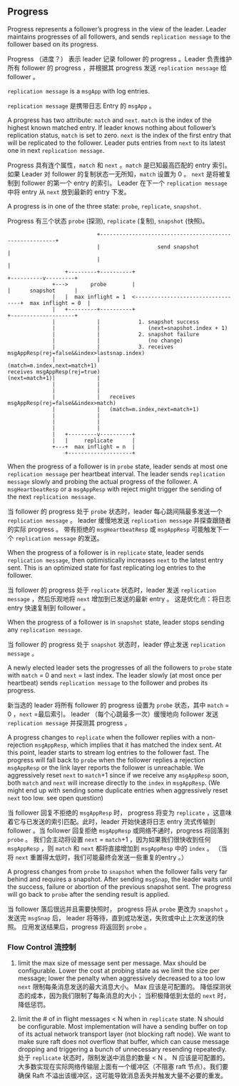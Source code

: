 ## Progress

Progress represents a follower’s progress in the view of the leader. Leader maintains progresses of all followers, and sends `replication message` to the follower based on its progress.

Progress （进度？） 表示 leader 记录 follower 的 progress 。Leader 负责维护所有 follower 的 progress ，并根据其 progress 发送 `replication message` 给 follower 。

`replication message` is a `msgApp` with log entries.

`replication message` 是携带日志 Entry 的 `msgApp` 。

A progress has two attribute: `match` and `next`. `match` is the index of the highest known matched entry. If leader knows nothing about follower’s replication status, `match` is set to zero. `next` is the index of the first entry that will be replicated to the follower. Leader puts entries from `next` to its latest one in next `replication message`.

Progress 具有连个属性，`match` 和 `next` 。`match` 是已知最高匹配的 entry 索引。如果 Leader 对 follower 的复制状态一无所知，`match` 设置为 0 。 `next` 是将被复制到 follower 的第一个 entry 的索引。 Leader 在下一个 `replication message` 中将 entry 从 `next` 放到最新的 entry 下发。

A progress is in one of the three state: `probe`, `replicate`, `snapshot`.

Progress 有三个状态 `probe` (探测), `replicate` (复制), `snapshot` (快照)。

```
                            +--------------------------------------------------------+          
                            |                  send snapshot                         |          
                            |                                                        |          
                  +---------+----------+                                  +----------v---------+
              +--->       probe        |                                  |      snapshot      |
              |   |  max inflight = 1  <----------------------------------+  max inflight = 0  |
              |   +---------+----------+                                  +--------------------+
              |             |            1. snapshot success                                    
              |             |               (next=snapshot.index + 1)                           
              |             |            2. snapshot failure                                    
              |             |               (no change)                                         
              |             |            3. receives msgAppResp(rej=false&&index>lastsnap.index)
              |             |               (match=m.index,next=match+1)                        
receives msgAppResp(rej=true)                                                                   
(next=match+1)|             |                                                                   
              |             |                                                                   
              |             |                                                                   
              |             |   receives msgAppResp(rej=false&&index>match)                     
              |             |   (match=m.index,next=match+1)                                    
              |             |                                                                   
              |             |                                                                   
              |             |                                                                   
              |   +---------v----------+                                                        
              |   |     replicate      |                                                        
              +---+  max inflight = n  |                                                        
                  +--------------------+                                                        
```

When the progress of a follower is in `probe` state, leader sends at most one `replication message` per heartbeat interval. The leader sends `replication message` slowly and probing the actual progress of the follower. A `msgHeartbeatResp` or a `msgAppResp` with reject might trigger the sending of the next `replication message`.

当 follower 的 progress 处于 `probe` 状态时，leader 每心跳间隔最多发送一个 `replication message` 。 leader 缓慢地发送 `replication message` 并探查跟随者的实际 progress 。 带有拒绝的 `msgHeartbeatResp` 或 `msgAppResp` 可能触发下一个 `replication message` 的发送。

When the progress of a follower is in `replicate` state, leader sends `replication message`, then optimistically increases `next` to the latest entry sent. This is an optimized state for fast replicating log entries to the follower.

当 follower 的 progress 处于 `replicate` 状态时，leader 发送 `replication message` ，然后乐观地将 `next` 增加到已发送的最新 entry 。 这是优化点：将日志 entry 快速复制到 follower 。

When the progress of a follower is in `snapshot` state, leader stops sending any `replication message`.

当 follower 的 progress 处于 `snapshot` 状态时，leader 停止发送 `replication message` 。

A newly elected leader sets the progresses of all the followers to `probe` state with `match` = 0 and `next` = last index. The leader slowly (at most once per heartbeat) sends `replication message` to the follower and probes its progress.

新当选的 leader 将所有 follower 的 progress 设置为 `probe` 状态，其中 `match` = 0 ，`next` =最后索引。 leader （每个心跳最多一次）缓慢地向 follower 发送 `replication message` 并探测其 progress 。

A progress changes to `replicate` when the follower replies with a non-rejection `msgAppResp`, which implies that it has matched the index sent. At this point, leader starts to stream log entries to the follower fast. The progress will fall back to `probe` when the follower replies a rejection `msgAppResp` or the link layer reports the follower is unreachable. We aggressively reset `next` to `match`+1 since if we receive any `msgAppResp` soon, both `match` and `next` will increase directly to the `index` in `msgAppResp`. (We might end up with sending some duplicate entries when aggressively reset `next` too low.  see open question)

当 follower 回复不拒绝的 `msgAppResp` 时， progress 将变为 `replicate` ，这意味着它与已发送的索引匹配。此时，leader 开始快速将日志 entry 流式传输到 follower 。当 follower 回复拒绝 `msgAppResp` 或网络不通时，progress 将回落到 `probe` 。 我们会主动将设置 `next` = `match`+1 ，因为如果我们很快收到任何 `msgAppResp` ，则 `match` 和 `next` 都将直接增加到 `msgAppResp` 中的 `index` 。 （当将 `next` 重置得太低时，我们可能最终会发送一些重复的entry 。）

A progress changes from `probe` to `snapshot` when the follower falls very far behind and requires a snapshot. After sending `msgSnap`, the leader waits until the success, failure or abortion of the previous snapshot sent. The progress will go back to `probe` after the sending result is applied.

当 follower 落后很远并且需要快照时， progress 将从 `probe` 更改为 `snapshot` 。 发送完 `msgSnap` 后， leader 将等待，直到成功发送，失败或中止上次发送的快照。 应用发送结果后，progress 将返回到 `probe` 。

### Flow Control 流控制

1. limit the max size of message sent per message. Max should be configurable.
Lower the cost at probing state as we limit the size per message; lower the penalty when aggressively decreased to a too low `next`
限制每条消息发送的最大消息大小。 Max 应该是可配置的。
降低探测状态的成本，因为我们限制了每条消息的大小； 当积极降低到太低的 `next` 时，降低惩罚。

2. limit the # of in flight messages < N when in `replicate` state. N should be configurable. Most implementation will have a sending buffer on top of its actual network transport layer (not blocking raft node). We want to make sure raft does not overflow that buffer, which can cause message dropping and triggering a bunch of unnecessary resending repeatedly.
处于 `replicate` 状态时，限制发送中消息的数量 < N 。 N 应该是可配置的。 大多数实现在实际网络传输层上面有一个缓冲区（不阻塞 raft 节点）。我们要确保 Raft 不溢出该缓冲区，这可能导致消息丢失并触发大量不必要的重发。
